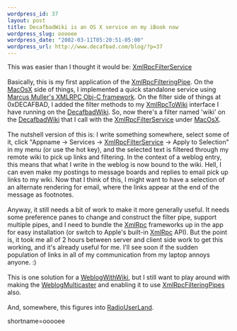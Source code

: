 ```yaml
--- 
wordpress_id: 37
layout: post
title: DecafbadWiki is an OS X service on my iBook now
wordpress_slug: ooooee
wordpress_date: "2002-03-11T05:20:51-05:00"
wordpress_url: http://www.decafbad.com/blog/?p=37
---
```

This was easier than I thought it would be:  <a href="http://www.decafbad.com/twiki/bin/view/Main/XmlRpcFilterService">XmlRpcFilterService</a>
<br /><br />
Basically, this is my first application of the <a href="http://www.decafbad.com/twiki/bin/view/Main/XmlRpcFilteringPipe">XmlRpcFilteringPipe</a>.  On the <a href="http://www.decafbad.com/twiki/bin/view/Main/MacOsX">MacOsX</a> side of things, I implemented a quick standalone service using <a href="http://www.mulle-kybernetik.com/software/XMLRPC/" target="_top">Marcus Muller's XMLRPC Obj-C framework</a>.  On the filter side of things at 0xDECAFBAD, I added the filter methods to my <a href="http://www.decafbad.com/twiki/bin/view/Main/XmlRpcToWiki">XmlRpcToWiki</a> interface I have running on the <a href="http://www.decafbad.com/twiki/bin/view/Main/DecafbadWiki">DecafbadWiki</a>.  So, now there's a filter named 'wiki' on the <a href="http://www.decafbad.com/twiki/bin/view/Main/DecafbadWiki">DecafbadWiki</a> that I call with the <a href="http://www.decafbad.com/twiki/bin/view/Main/XmlRpcFilterService">XmlRpcFilterService</a> under <a href="http://www.decafbad.com/twiki/bin/view/Main/MacOsX">MacOsX</a>.
<br /><br />
The nutshell version of this is:  I write something somewhere, select some of it, click "Appname -> Services -> <a href="http://www.decafbad.com/twiki/bin/view/Main/XmlRpcFilterService">XmlRpcFilterService</a> -> Apply to Selection" in my menu (or use the hot key), and the selected text is filtered through my remote wiki to pick up links and filtering.  In the context of a weblog entry, this means that what I write in the weblog is now bound to the wiki.  Hell, I can even make my postings to message boards and replies to email pick up links to my wiki.  Now that I think of this, I might want to have a selection of an alternate rendering for email, where the links appear at the end of the message as footnotes.
<br /><br />
Anyway, it still needs a bit of work to make it more generally useful.  It needs some preference panes to change and construct the filter pipe, support multiple pipes, and I need to bundle the <a href="http://www.decafbad.com/twiki/bin/view/Main/XmlRpc">XmlRpc</a> frameworks up in the app for easy installation (or switch to Apple's built-in <a href="http://www.decafbad.com/twiki/bin/view/Main/XmlRpc">XmlRpc</a> API).  But the point is, it took me all of 2 hours between server and client side work to get this working, and it's already useful for me.  I'll see soon if the sudden population of links in all of my communication from my laptop annoys anyone.  :)
<br /><br />
This is one solution for a <a href="http://www.decafbad.com/twiki/bin/view/Main/WeblogWithWiki">WeblogWithWiki</a>, but I still want to play around with making the <a href="http://www.decafbad.com/twiki/bin/view/Main/WeblogMulticaster">WeblogMulticaster</a> and enabling it to use <a href="http://www.decafbad.com/twiki/bin/view/Main/XmlRpcFilteringPipe">XmlRpcFilteringPipes</a> also.
<br /><br />
And, somewhere, this figures into <a href="http://www.decafbad.com/twiki/bin/view/Main/RadioUserLand">RadioUserLand</a>.
<!--more-->
shortname=ooooee
